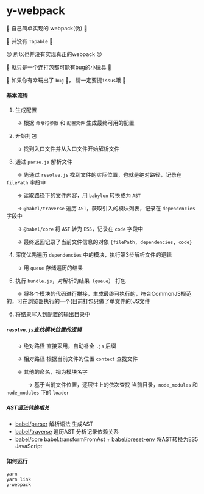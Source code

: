 # y-webpack
🤡 自己简单实现的 webpack(伪) 🤡

🤣 并没有 `Tapable` 🤣

😜 所以也并没有实现真正的webpack 😜

🤖 就只是一个连打包都可能有bug的小玩具 🤖

🙏 如果你有幸玩出了 `bug` 💩， 请一定要提`issus`哦 🙏

#### 基本流程

1. 生成配置
  
  ​&emsp;&emsp;-> 根据 `命令行参数` 和 `配置文件` 生成最终可用的配置
  
2. 开始打包

  ​&emsp;&emsp;-> 找到入口文件并从入口文件开始解析文件

3. 通过 `parse.js` 解析文件

  ​&emsp;&emsp;-> 先通过 `resolve.js` 找到文件的实际位置，也就是绝对路径，记录在 `filePath` 字段中

  ​&emsp;&emsp;-> 读取路径下的文件内容，用 `babylon` 转换成为 `AST`

  ​&emsp;&emsp;-> `@babel/traverse` 遍历 `AST`，获取引入的模块列表，记录在 `dependencies` 字段中

  ​&emsp;&emsp;-> `@babel/core` 将 `AST` 转为 `ES5`，记录在 `code` 字段中

  ​&emsp;&emsp;-> 最终返回记录了当前文件信息的对象 `{filePath, dependencies, code}`

4. 深度优先遍历 `dependencies` 中的模块，执行第3步解析文件的逻辑

  ​&emsp;&emsp;-> 用 `queue` 存储遍历的结果

5. 执行 `bundle.js`，对解析的结果（`queue`） 打包

  ​&emsp;&emsp;-> 将各个模块的代码进行拼接，生成最终可执行的，符合CommonJS规范的，可在浏览器执行的一个(目前打包只做了单文件的)JS文件

6. 将结果写入到配置的输出目录中

   

##### `resolve.js`查找模块位置的逻辑

​&emsp;&emsp;-> 绝对路径 直接采用，自动补全 `.js` 后缀

​&emsp;&emsp;-> 相对路径 根据当前文件的位置 `context` 查找文件

​&emsp;&emsp;-> 其他的命名，视为模块名字

​&emsp;&emsp;&emsp;&emsp;-> 基于当前文件位置，逐层往上的依次查找 当前目录，`node_modules` 和 `node_modules` 下的 `loader`

##### AST语法转换相关

- [babel/parser](https://babeljs.io/docs/en/babel-parser) 解析语法 生成AST
- [babel/traverse](https://babeljs.io/docs/en/babel-traverse) 遍历AST 分析记录依赖关系
- [babel/core](https://babeljs.io/docs/en/babel-core) babel.transformFromAst + [babel/preset-env](https://babeljs.io/docs/en/babel-preset-env) 将AST转换为ES5 JavaScript

#### 如何运行

```shell
yarn
yarn link
y-webpack
```
